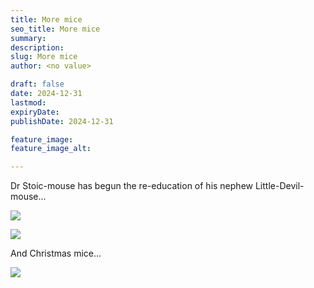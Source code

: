 ```yaml
---
title: More mice
seo_title: More mice
summary:
description:
slug: More mice
author: <no value>

draft: false
date: 2024-12-31
lastmod:
expiryDate:
publishDate: 2024-12-31

feature_image:
feature_image_alt:

---
```

Dr Stoic-mouse has begun the re-education of his nephew Little-Devil-mouse...

![](/images/1382.jpg)

![](/images/1383.jpg)


And Christmas mice...

![](/images/8440.jpg)
